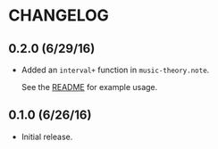 # CHANGELOG

## 0.2.0 (6/29/16)

* Added an `interval+` function in `music-theory.note`.

  See the [README](https://github.com/daveyarwood/music-theory#intervals) for example usage.

## 0.1.0 (6/26/16)

* Initial release.
